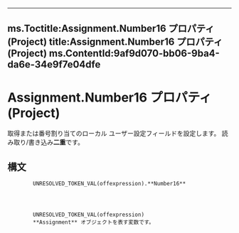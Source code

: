 

---
ms.Toctitle:Assignment.Number16 プロパティ (Project)
title:Assignment.Number16 プロパティ (Project)
ms.ContentId:9af9d070-bb06-9ba4-da6e-34e9f7e04dfe
---
# Assignment.Number16 プロパティ (Project)




取得または番号割り当てのローカル ユーザー設定フィールドを設定します。 読み取り/書き込み**二重**です。

## 構文

            UNRESOLVED_TOKEN_VAL(offexpression).**Number16**




            UNRESOLVED_TOKEN_VAL(offexpression)
            **Assignment** オブジェクトを表す変数です。





